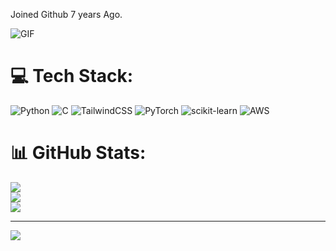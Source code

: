 Joined Github 7 years Ago.





![GIF](https://i.pinimg.com/originals/62/12/48/6212485181ca055f760855d98d3ee4bc.gif)



# 💻 Tech Stack:
![Python](https://img.shields.io/badge/python-3670A0?style=plastic&logo=python&logoColor=ffdd54) ![C](https://img.shields.io/badge/c-%2300599C.svg?style=plastic&logo=c&logoColor=white) ![TailwindCSS](https://img.shields.io/badge/tailwindcss-%2338B2AC.svg?style=plastic&logo=tailwind-css&logoColor=white) ![PyTorch](https://img.shields.io/badge/PyTorch-%23EE4C2C.svg?style=plastic&logo=PyTorch&logoColor=white) ![scikit-learn](https://img.shields.io/badge/scikit--learn-%23F7931E.svg?style=plastic&logo=scikit-learn&logoColor=white) ![AWS](https://img.shields.io/badge/AWS-%23FF9900.svg?style=plastic&logo=amazon-aws&logoColor=white)
# 📊 GitHub Stats:
![](https://github-readme-stats.vercel.app/api?username=osmosis-sz&theme=maroongold&hide_border=false&include_all_commits=true&count_private=false)<br/>
![](https://nirzak-streak-stats.vercel.app/?user=osmosis-sz&theme=maroongold&hide_border=false)<br/>
![](https://github-readme-stats.vercel.app/api/top-langs/?username=osmosis-sz&theme=maroongold&hide_border=false&include_all_commits=true&count_private=false&layout=compact)

---
[![](https://visitcount.itsvg.in/api?id=osmosis-sz&icon=0&color=1)](https://visitcount.itsvg.in)

 
